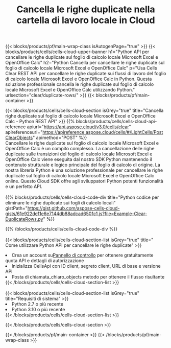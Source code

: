 ﻿---
title:  Cancella le righe duplicate nella cartella di lavoro locale in Cloud
description: API cloud e SDK per cancellare la riga duplicata su Microsoft Excel e OpenOffice Calc. Cancella le righe duplicate sui fogli di calcolo locali tramite Cells Cloud API. L'SDK supporta i tipi di linguaggi di sviluppo. Includono Android, C#, Go, Java, NodeJS, Perl, PHP, Python, Ruby e swift.
url: /it/python/clear/duplicate-rows/
---
{{< blocks/products/pf/main-wrap-class isAutogenPage="true" >}}
{{< blocks/products/cells/cells-cloud-upper-banner h1="Python API per cancellare le righe duplicate sul foglio di calcolo locale Microsoft Excel e OpenOffice Calc" h2="Python Cancella per cancellare le righe duplicate sul foglio di calcolo locale Microsoft Excel e OpenOffice Calc" p="Usa Cells Clear REST API per cancellare le righe duplicate sui flussi di lavoro del foglio di calcolo locale Microsoft Excel e OpenOffice Calc in Python. Questa soluzione professionale cancella le righe duplicate sul foglio di calcolo locale Microsoft Excel e OpenOffice Calc utilizzando Python." urlsection="clear/duplicate-rows/" >}}
{{< blocks/products/pf/main-container >}}

{{< blocks/products/cells/cells-cloud-section isGrey="true" title="Cancella righe duplicate sul foglio di calcolo locale Microsoft Excel e OpenOffice Calc - Python REST API" >}}
{{% blocks/products/cells/cells-cloud-api-reference apiurl="https://api.aspose.cloud/v3.0/cells/clear" apireferenceurl="https://apireference.aspose.cloud/cells/#/LightCells/PostClearObjects" apimethod="POST" %}}
<br/>
Cancellare le righe duplicate sul foglio di calcolo locale Microsoft Excel e OpenOffice Calc è un compito complesso. La cancellazione delle righe duplicate sulle transizioni del foglio di calcolo locale Microsoft Excel e OpenOffice Calc viene eseguita dal nostro SDK Python mantenendo il contenuto strutturale e logico principale del foglio di calcolo di origine. La nostra libreria Python è una soluzione professionale per cancellare le righe duplicate sul foglio di calcolo locale Microsoft Excel e OpenOffice Calc online. Questo Cloud SDK offre agli sviluppatori Python potenti funzionalità e un perfetto API.
<br/>
<br/>
{{% blocks/products/cells/cells-cloud-code-div title="Python codice per eliminare le righe duplicate sui fogli di calcolo locali" gistPath="https://gist.github.com/aspose-cells-cloud-gists/61e922de11e6e7144db88adcad6501c1.js?file=Example-Clear-DuplicateRows.py" %}}
  
{{% /blocks/products/cells/cells-cloud-code-div %}}
<br/>
<br/>
{{< blocks/products/cells/cells-cloud-section-list isGrey="true" title=" Come utilizzare Python API per cancellare le righe duplicate" >}}
<li> Crea un account su<a href="https://dashboard.aspose.cloud/">Pannello di controllo</a> per ottenere gratuitamente quota API e dettagli di autorizzazione</li>
<li>Inizializza CellsApi con ID client, segreto client, URL di base e versione API</li>
<li>Posta di chiamata_chiaro_objects metodo per ottenere il flusso risultante</li>
{{< /blocks/products/cells/cells-cloud-section-list >}}
<br/>
<br/>
{{< blocks/products/cells/cells-cloud-section-list isGrey="true" title="Requisiti di sistema" >}}
<li>Python 2.7 o più recente</li>
<li>Python 3.10 o più recente</li>
{{< /blocks/products/cells/cells-cloud-section-list >}}

{{< /blocks/products/cells/cells-cloud-section >}}

{{< /blocks/products/pf/main-container >}}
{{< /blocks/products/pf/main-wrap-class >}}
